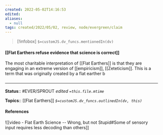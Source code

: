 ```yaml
---
created: 2022-05-02T14:16:53 
edited: 
aliases:
  - null
tags: created/2022/05/02, review, node/evergreen/claim
---
```

> [!infobox]
`$=customJS.dv_funcs.mentionedIn(dv)`

#### [[Flat Earthers refuse evidence that science is correct]]


The most charitable interpretation of [[Flat Earthers]] is that they are engaging in an extreme version of [[empiricism]], [[Zeteticism]]. This is a term that was originally created by a flat earther b
### <hr class="footnote"/>

**Status**:: #EVER/SPROUT
*edited `=this.file.mtime`*

**Topics**:: [[Flat Earthers]]
*`$=customJS.dv_funcs.outlinedIn(dv, this)`*

#### References 

![[video - Flat Earth Science -- Wrong, but not Stupid#Some of sensory input requires less decoding than others]]